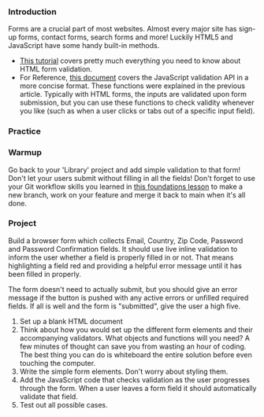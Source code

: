 ### Introduction
Forms are a crucial part of most websites. Almost every major site has sign-up forms, contact forms, search forms and more!  Luckily HTML5 and JavaScript have some handy built-in methods.

- [This tutorial](https://developer.mozilla.org/en-US/docs/Learn/HTML/Forms/Form_validation) covers pretty much everything you need to know about HTML form validation.
- For Reference, [this document](https://www.w3schools.com/js/js_validation_api.asp) covers the JavaScript validation API in a more concise format.  These functions were explained in the previous article.  Typically with HTML forms, the inputs are validated upon form submission, but you can use these functions to check validity whenever you like (such as when a user clicks or tabs out of a specific input field).

### Practice

### Warmup

Go back to your 'Library' project and add simple validation to that form! Don't let your users submit without filling in all the fields! Don't forget to use your Git workflow skills you learned in [this foundations lesson](https://www.theodinproject.com/paths/foundations/courses/foundations/lessons/dom-manipulation) to make a new branch, work on your feature and merge it back to main when it's all done.

### Project

Build a browser form which collects Email, Country, Zip Code, Password and Password Confirmation fields.  It should use live inline validation to inform the user whether a field is properly filled in or not.  That means highlighting a field red and providing a helpful error message until it has been filled in properly.

The form doesn't need to actually submit, but you should give an error message if the button is pushed with any active errors or unfilled required fields.  If all is well and the form is "submitted", give the user a high five.

1. Set up a blank HTML document
2. Think about how you would set up the different form elements and their accompanying validators.  What objects and functions will you need? A few minutes of thought can save you from wasting an hour of coding.  The best thing you can do is whiteboard the entire solution before even touching the computer.
3. Write the simple form elements.  Don't worry about styling them.
4. Add the JavaScript code that checks validation as the user progresses through the form.  When a user leaves a form field it should automatically validate that field.
5. Test out all possible cases.
